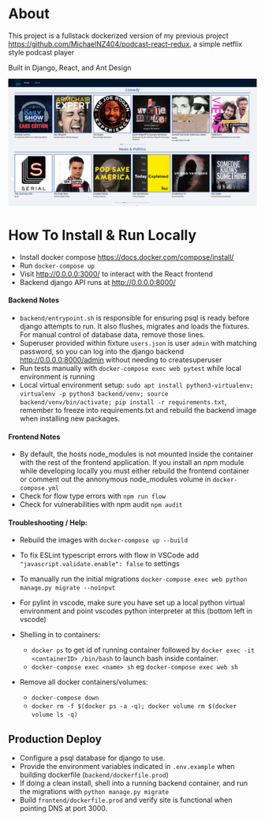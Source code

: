# About
This project is a fullstack dockerized version of my previous project https://github.com/MichaelNZ404/podcast-react-redux, a simple netflix style podcast player 

Built in Django, React, and Ant Design

![homepage](readme.png "Homepage")

# How To Install & Run Locally
- Install docker compose https://docs.docker.com/compose/install/
- Run `docker-compose up`
- Visit http://0.0.0.0:3000/ to interact with the React frontend
- Backend django API runs at http://0.0.0.0:8000/

#### Backend Notes
- `backend/entrypoint.sh` is responsible for ensuring psql is ready before django attempts to run. It also flushes, migrates and loads the fixtures. For manual control of database data, remove those lines. 
- Superuser provided within fixture `users.json` is user `admin` with matching password, so you can log into the django backend http://0.0.0.0:8000/admin without needing to createsuperuser
- Run tests manually with `docker-compose exec web pytest` while local environment is running
- Local virtual environment setup: `sudo apt install python3-virtualenv; virtualenv -p python3 backend/venv; source backend/venv/bin/activate; pip install -r requirements.txt`, remember to freeze into requirements.txt and rebuild the backend image when installing new packages.

#### Frontend Notes
- By default, the hosts node_modules is not mounted inside the container with the rest of the frontend application. If you install an npm module while developing locally you must either rebuild the frontend container or comment out the annonymous node_modules volume in `docker-compose.yml`
- Check for flow type errors with `npm run flow`
- Check for vulnerabilities with npm audit `npm audit`

#### Troubleshooting / Help:
- Rebuild the images with `docker-compose up --build`
- To fix ESLint typescript errors with flow in VSCode add `"javascript.validate.enable": false` to settings
- To manually run the initial migrations `docker-compose exec web python manage.py migrate --noinput`
- For pylint in vscode, make sure you have set up a local python virtual environment and point vscodes python interpreter at this (bottom left in vscode)

- Shelling in to containers:
    - `docker ps` to get id of running container followed by `docker exec -it <containerID> /bin/bash` to launch bash inside container. 
    - `docker-compose exec <name> sh` eg `docker-compose exec web sh`

- Remove all docker containers/volumes:
    - `docker-compose down` 
    - `docker rm -f $(docker ps -a -q); docker volume rm $(docker volume ls -q)`

## Production Deploy
- Configure a psql database for django to use.
- Provide the environment variables indicated in `.env.example` when building dockerfile (`backend/dockerfile.prod`)
- If doing a clean install, shell into a running backend container, and run the migrations with `python manage.py migrate`
- Build `frontend/dockerfile.prod` and verify site is functional when pointing DNS at port 3000. 
